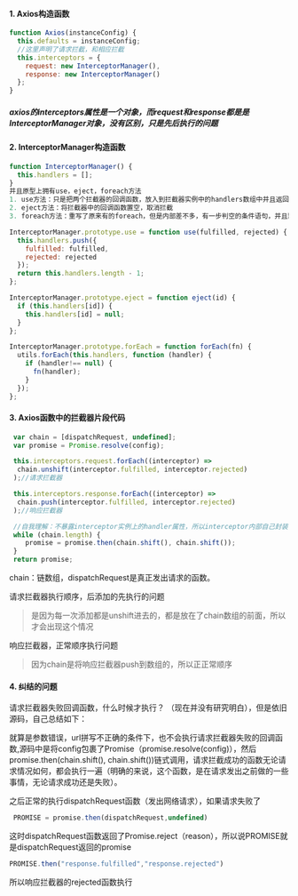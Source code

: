 #### 1. Axios构造函数

```js
function Axios(instanceConfig) {
  this.defaults = instanceConfig;
  //这里声明了请求拦截，和相应拦截
  this.interceptors = {
    request: new InterceptorManager(),
    response: new InterceptorManager()
  };
}
```

##### axios的interceptors属性是一个对象，而request和response都是是InterceptorManager对象，没有区别，只是先后执行的问题

#### 2. InterceptorManager构造函数

```js
function InterceptorManager() {
  this.handlers = [];
}
并且原型上拥有use，eject，foreach方法
1. use方法：只是把两个拦截器的回调函数，放入到拦截器实例中的handlers数组中并且返回一个ID标识
2. eject方法：将拦截器中的回调函数置空，取消拦截
3. foreach方法：重写了原来有的foreach，但是内部差不多，有一步判空的条件语句，并且默认遍历是自己实例上的handlers数组。

InterceptorManager.prototype.use = function use(fulfilled, rejected) {
  this.handlers.push({
    fulfilled: fulfilled,
    rejected: rejected
  });
  return this.handlers.length - 1;
};

InterceptorManager.prototype.eject = function eject(id) {
  if (this.handlers[id]) {
    this.handlers[id] = null;
  }
};

InterceptorManager.prototype.forEach = function forEach(fn) {
  utils.forEach(this.handlers, function (handler) {
    if (handler!== null) {
      fn(handler);
    }
  });
};
```

#### 3. Axios函数中的拦截器片段代码

```js
 var chain = [dispatchRequest, undefined];
 var promise = Promise.resolve(config);

 this.interceptors.request.forEach((interceptor) =>
  chain.unshift(interceptor.fulfilled, interceptor.rejected)
 );//请求拦截器

 this.interceptors.response.forEach((interceptor) =>
  chain.push(interceptor.fulfilled, interceptor.rejected)
 );//响应拦截器

 //自我理解：不暴露interceptor实例上的handler属性，所以interceptor内部自己封装了foreach方法，将handler数组封装在了内部
 while (chain.length) {
    promise = promise.then(chain.shift(), chain.shift());
 }
 return promise;
```

chain：链数组，dispatchRequest是真正发出请求的函数。

请求拦截器执行顺序，后添加的先执行的问题

>  是因为每一次添加都是unshift进去的，都是放在了chain数组的前面，所以才会出现这个情况

响应拦截器，正常顺序执行问题

> 因为chain是将响应拦截器push到数组的，所以正正常顺序

#### 4. 纠结的问题

请求拦截器失败回调函数，什么时候才执行？ （现在并没有研究明白），但是依旧源码，自己总结如下：

就算是参数错误，url拼写不正确的条件下，也不会执行请求拦截器失败的回调函数,源码中是将config包裹了Promise（promise.resolve(config)），然后promise.then(chain.shift(), chain.shift())链式调用，请求拦截成功的函数无论请求情况如何，都会执行一遍（明确的来说，这个函数，是在请求发出之前做的一些事情，无论请求成功还是失败）。

之后正常的执行dispatchRequest函数（发出网络请求），如果请求失败了

```js
 PROMISE = promise.then(dispatchRequest,undefined)
```

这时dispatchRequest函数返回了Promise.reject（reason），所以说PROMISE就是dispatchRequest返回的promise

```js
PROMISE.then("response.fulfilled","response.rejected")
```

所以响应拦截器的rejected函数执行

